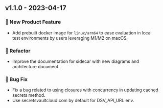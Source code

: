 ## v1.1.0 - 2023-04-17

### 🎉 New Product Feature

- Add prebuilt docker image for `linux/arm64` to ease evaluation in local test environments by users leveraging M1/M2 on macOS.

### 🔨 Refactor

- Improve the documentation for sidecar with new diagrams and architecture document.

### 🐛 Bug Fix

- Fix a bug related to using closures with concurrency in updating cached secrets method.
- Use secretsvaultcloud.com by default for DSV_API_URL env.
